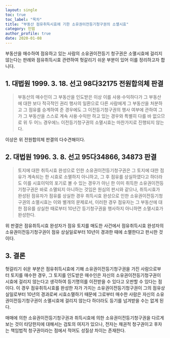```yaml
---
layout: single
toc: true
toc_label: "목차"
title: "부동산 점유취득시효에 기한 소유권이전등기청구권의 소멸시효"
category: 민법
author_profile: true
date: 2020-01-08
---
```

부동산을 매수하여 점유하고 있는 사람의 소유권이전등기 청구권은 소멸시효에 걸리지 않는다는 판례와 점유취득시효 관련하여 헛갈리기 쉬운 부분이 있어 이를 정리하고자 합니다.

## 1. 대법원 1999. 3. 18. 선고 98다32175 전원합의체 판결
> 부동산의 매수인이 그 부동산을 인도받은 이상 이를 사용·수익하다가 그 부동산에 대한 보다 적극적인 권리 행사의 일환으로 다른 사람에게 그 부동산을 처분하고 그 점유를 승계하여 준 경우에도 그 이전등기청구권의 행사 여부에 관하여 그가 그 부동산을 스스로 계속 사용·수익만 하고 있는 경우와 특별히 다를 바 없으므로 위 두 어느 경우에느 이전등기청구권의 소멸시효는 마찬가지로 진행되지 않는다.

이상은 위 전원합의체 판결의 다수견해이다.

## 2. 대법원 1996. 3. 8. 선고 95다34866, 34873 판결
> 토지에 대한 취득시효 완성으로 인한 소유권이전등기청구권은 그 토지에 대한 점유가 계속되는 한 시효로 소멸하지 아니하고, 그 후 점유를 상실하였다고 하더라도 이를 시효이익의 포기로 볼 수 있는 경우가 아닌 한 이미 취득한 소유권이전등기청구권은 바로 소멸되지 아니하는 것임은 원심의 판시와 같으나, 취득시효가 완성된 점유자가 점유를 상실한 경우 취득시효 완성으로 인한 소유권이전등기청구권의 소멸시효는 이와 별개의 문제로서, 이러한 경우 점유자는 그 부동산에 대한 점유를 상실한 때로부터 10년간 등기청구권을 행사하지 아니하면 소멸시효가 완성한다.

위 판결은 점유취득시효 완성자가 점유 토지를 매도한 사건에서 점유취득시효 완성자의 소유권이전등기청구권이 점유 상실일로부터 10년이 경과한 때에 소멸한다고 판시한 것이다.

## 3. 결론
헛갈리기 쉬운 부분은 점유취득시효에 기해 소유권이전등기청구권을 가진 사람으로부터 토지를 매수한 경우, 그 토지를 인도받은 매수인은 자신의 소유권이전등기청구권이 시효에 걸리지 않는다고 생각하여 등기명의를 이전받을 수 있다고 오판할 수 있다는 점이다. 이 경우 점유취득시효를 완성한 자가 가지는 소유권이전등기청구권이 그의 점유상실일로부터 10년의 경과로써 시효소멸하기 때문에 그로부터 매수한 사람은 자신의 소유권이전등기청구권이 소멸시효에 걸리지 않는다 하더라도 등기를 넘겨받을 수는 없게 된다.

매매에 의한 소유권이전등기청구권과 취득시효에 의한 소유권이전등기청구권을 다르게 보는 것이 타당한지에 대해서는 검토의 여지가 있으나, 전자는 채권적 청구권이고 후자는 책임법적 청구권이라는 점에서 적어도 성질상 차이는 존재한다.

